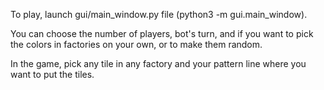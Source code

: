 To play, launch gui/main_window.py file (python3 -m gui.main_window).

You can choose the number of players, bot's turn, and if you want to pick the colors in factories on your own, or to make them random.

In the game, pick any tile in any factory and your pattern line where you want to put the tiles.
